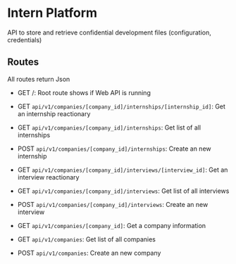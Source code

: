 # Intern Platform
API to store and retrieve confidential development files (configuration, credentials)
## Routes
All routes return Json
- GET /: Root route shows if Web API is running
- GET `api/v1/companies/[company_id]/internships/[internship_id]`: Get an internship reactionary
- GET `api/v1/companies/[company_id]/internships`: Get list of all internships
- POST `api/v1/companies/[company_id]/internships`: Create an new internship

- GET `api/v1/companies/[company_id]/interviews/[interview_id]`: Get an interview reactionary
- GET `api/v1/companies/[company_id]/interviews`: Get list of all interviews
- POST `api/v1/companies/[company_id]/interviews`: Create an new interview

- GET `api/v1/companies/[company_id]`: Get a company information
- GET `api/v1/companies`: Get list of all companies
- POST `api/v1/companies`: Create an new company
